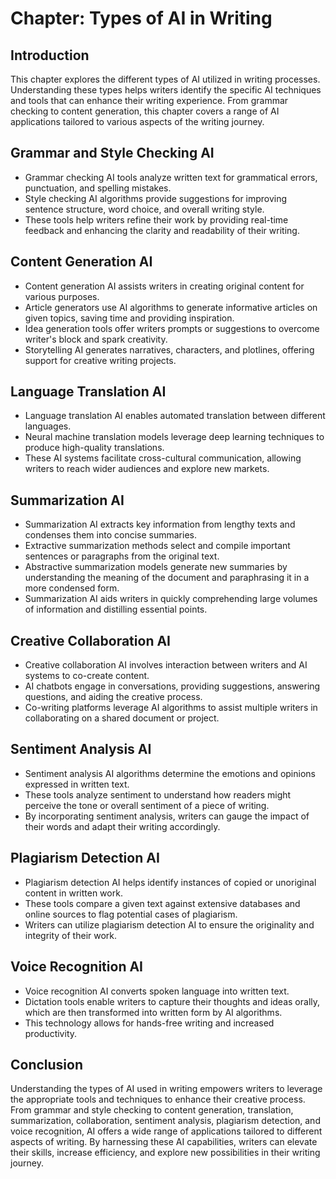 Chapter: Types of AI in Writing
===============================

Introduction
------------

This chapter explores the different types of AI utilized in writing processes. Understanding these types helps writers identify the specific AI techniques and tools that can enhance their writing experience. From grammar checking to content generation, this chapter covers a range of AI applications tailored to various aspects of the writing journey.

Grammar and Style Checking AI
-----------------------------

* Grammar checking AI tools analyze written text for grammatical errors, punctuation, and spelling mistakes.
* Style checking AI algorithms provide suggestions for improving sentence structure, word choice, and overall writing style.
* These tools help writers refine their work by providing real-time feedback and enhancing the clarity and readability of their writing.

Content Generation AI
---------------------

* Content generation AI assists writers in creating original content for various purposes.
* Article generators use AI algorithms to generate informative articles on given topics, saving time and providing inspiration.
* Idea generation tools offer writers prompts or suggestions to overcome writer's block and spark creativity.
* Storytelling AI generates narratives, characters, and plotlines, offering support for creative writing projects.

Language Translation AI
-----------------------

* Language translation AI enables automated translation between different languages.
* Neural machine translation models leverage deep learning techniques to produce high-quality translations.
* These AI systems facilitate cross-cultural communication, allowing writers to reach wider audiences and explore new markets.

Summarization AI
----------------

* Summarization AI extracts key information from lengthy texts and condenses them into concise summaries.
* Extractive summarization methods select and compile important sentences or paragraphs from the original text.
* Abstractive summarization models generate new summaries by understanding the meaning of the document and paraphrasing it in a more condensed form.
* Summarization AI aids writers in quickly comprehending large volumes of information and distilling essential points.

Creative Collaboration AI
-------------------------

* Creative collaboration AI involves interaction between writers and AI systems to co-create content.
* AI chatbots engage in conversations, providing suggestions, answering questions, and aiding the creative process.
* Co-writing platforms leverage AI algorithms to assist multiple writers in collaborating on a shared document or project.

Sentiment Analysis AI
---------------------

* Sentiment analysis AI algorithms determine the emotions and opinions expressed in written text.
* These tools analyze sentiment to understand how readers might perceive the tone or overall sentiment of a piece of writing.
* By incorporating sentiment analysis, writers can gauge the impact of their words and adapt their writing accordingly.

Plagiarism Detection AI
-----------------------

* Plagiarism detection AI helps identify instances of copied or unoriginal content in written work.
* These tools compare a given text against extensive databases and online sources to flag potential cases of plagiarism.
* Writers can utilize plagiarism detection AI to ensure the originality and integrity of their work.

Voice Recognition AI
--------------------

* Voice recognition AI converts spoken language into written text.
* Dictation tools enable writers to capture their thoughts and ideas orally, which are then transformed into written form by AI algorithms.
* This technology allows for hands-free writing and increased productivity.

Conclusion
----------

Understanding the types of AI used in writing empowers writers to leverage the appropriate tools and techniques to enhance their creative process. From grammar and style checking to content generation, translation, summarization, collaboration, sentiment analysis, plagiarism detection, and voice recognition, AI offers a wide range of applications tailored to different aspects of writing. By harnessing these AI capabilities, writers can elevate their skills, increase efficiency, and explore new possibilities in their writing journey.
